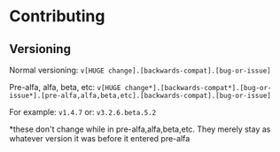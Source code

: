 # Contributing
## Versioning
Normal versioning: `v[HUGE change].[backwards-compat].[bug-or-issue]`

Pre-alfa, alfa, beta, etc:  `v[HUGE change*].[backwards-compat*].[bug-or-issue*].[pre-alfa,alfa,beta,etc].[backwards-compat].[bug-or-issue]`

For example: `v1.4.7` or: `v3.2.6.beta.5.2`

*these don't change while in pre-alfa,alfa,beta,etc.
They merely stay as whatever version it was before it entered pre-alfa

